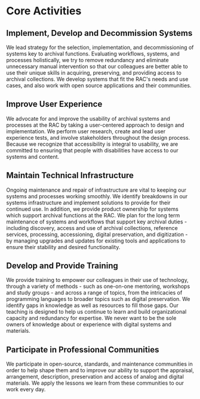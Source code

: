 # Core Activities

## Implement, Develop and Decommission Systems
We lead strategy for the selection, implementation, and decommissioning of systems key to archival functions. Evaluating workflows, systems, and processes holistically, we try to remove redundancy and eliminate unnecessary manual intervention so that our colleagues are better able to use their unique skills in acquiring, preserving, and providing access to archival collections. We develop systems that fit the RAC's needs and use cases, and also work with open source applications and their communities.

## Improve User Experience
We advocate for and improve the usability of archival systems and processes at the RAC by taking a user-centered approach to design and implementation. We perform user research, create and lead user experience tests, and involve stakeholders throughout the design process. Because we recognize that accessibility is integral to usability, we are committed to ensuring that people with disabilities have access to our systems and content.

## Maintain Technical Infrastructure
Ongoing maintenance and repair of infrastructure are vital to keeping our systems and processes working smoothly. We identify breakdowns in our systems infrastructure and implement solutions to provide for their continued use. In addition, we provide product ownership for systems which support archival functions at the RAC.  We plan for the long term maintenance of systems and workflows that support key archival duties - including discovery, access and use of archival collections, reference services, processing, accessioning, digital preservation, and digitization - by managing upgrades and updates for existing tools and applications to ensure their stability and desired functionality.

## Develop and Provide Training
We provide training to empower our colleagues in their use of technology, through a variety of methods - such as one-on-one mentoring, workshops and study groups - and across a range of topics, from the intricacies of programming languages to broader topics such as digital preservation. We identify gaps in knowledge as well as resources to fill those gaps. Our teaching is designed to help us continue to learn and build organizational capacity and redundancy for expertise. We never want to be the sole owners of knowledge about or experience with digital systems and materials.

## Participate in Professional Communities
We participate in open-source, standards, and maintenance communities in order to help shape them and to improve our ability to support the appraisal, arrangement, description, preservation and access of analog and digital materials. We apply the lessons we learn from these communities to our work every day.
